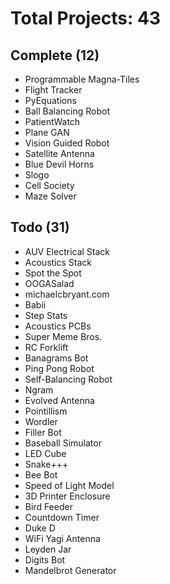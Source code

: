 # Total Projects: 43

## Complete (12)
- Programmable Magna-Tiles
- Flight Tracker
- PyEquations
- Ball Balancing Robot
- PatientWatch
- Plane GAN
- Vision Guided Robot
- Satellite Antenna
- Blue Devil Horns
- Slogo
- Cell Society
- Maze Solver

## Todo (31)
- AUV Electrical Stack
- Acoustics Stack
- Spot the Spot
- OOGASalad
- michaelcbryant.com
- Babii
- Step Stats
- Acoustics PCBs
- Super Meme Bros.
- RC Forklift
- Banagrams Bot
- Ping Pong Robot
- Self-Balancing Robot
- Ngram
- Evolved Antenna
- Pointillism
- Wordler
- Filler Bot
- Baseball Simulator
- LED Cube
- Snake+++
- Bee Bot
- Speed of Light Model
- 3D Printer Enclosure
- Bird Feeder
- Countdown Timer
- Duke D
- WiFi Yagi Antenna
- Leyden Jar
- Digits Bot
- Mandelbrot Generator
